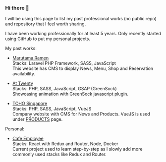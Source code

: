 ### Hi there 👋

I will be using this page to list my past professional works (no public repo) and repository that I feel worth sharing.

I have been working professionally for at least 5 years. Only recently started using GitHub to put my personal projects.

My past works:

- [Marutama Ramen](https://marutama.com.sg) <br />
Stacks: Laravel PHP Framework, SASS, JavaScript <br />
This website has CMS to display News, Menu, Shop and Reservation availability.

- [At Twenty](https://attwenty.sg) <br />
Stacks: PHP, SASS, JavaScript, GSAP (GreenSock) <br />
Showcasing animation with GreenSock javascript plugin.

- [TOHO Singapore](https://to-ho.com.sg) <br />
Stacks: PHP, SASS, JavaScript, VueJS <br />
Company website with CMS for News and Products. VueJS is used under [PRODUCTS](https://to-ho.com.sg/ja/products) page. <br />


Personal:

- [Cafe Employee](https://github.com/welsontn/cafe-employee) <br />
Stacks: React with Redux and Router, Node, Docker <br />
Current project used to learn step-by-step as I slowly add more commonly used stacks like Redux and Router.



<!--
**welsontn/welsontn** is a ✨ _special_ ✨ repository because its `README.md` (this file) appears on your GitHub profile.

Here are some ideas to get you started:

- 🔭 I’m currently working on ...
- 🌱 I’m currently learning ...
- 👯 I’m looking to collaborate on ...
- 🤔 I’m looking for help with ...
- 💬 Ask me about ...
- 📫 How to reach me: ...
- 😄 Pronouns: ...
- ⚡ Fun fact: ...
-->
